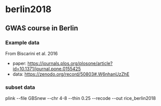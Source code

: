 # berlin2018
## GWAS course in Berlin

### Example data
From Biscarini et al. 2016
- paper: https://journals.plos.org/plosone/article?id=10.1371/journal.pone.0155425
- data: https://zenodo.org/record/50803#.W6nhanUzZhE

### subset data
plink --file GBSnew --chr 4-8 --thin 0.25 --recode --out rice_berlin2018
